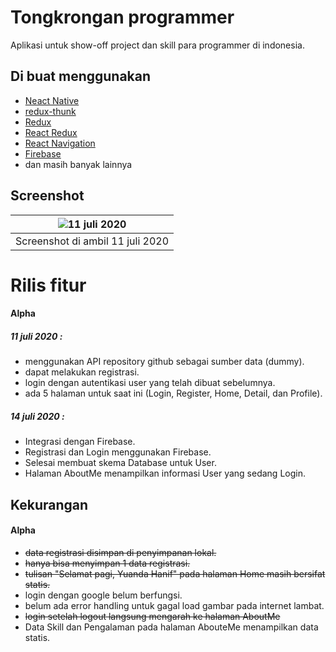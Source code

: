 # Tongkrongan programmer

Aplikasi untuk show-off project dan skill para programmer di indonesia.

## Di buat menggunakan
- [Neact Native](https://reactnative.dev/)
- [redux-thunk](https://github.com/reduxjs/redux-thunk)
- [Redux](https://redux.js.org/)
- [React Redux](https://react-redux.js.org/)
-  [React Navigation](https://reactnavigation.org/)
-  [Firebase](https://firebase.google.com/)
- dan masih banyak lainnya
## Screenshot
| ![11 juli 2020](https://gitlab.com/yuandahanif/tongkrongan-programmer-mobile-app/-/raw/master/src/screenshot/ezgif.com-optimize.gif) | 
|--|
| Screenshot di ambil 11 juli 2020 |

# Rilis fitur

#### Alpha 
##### 11 juli 2020 :
- menggunakan API repository github sebagai sumber data (dummy).
- dapat melakukan registrasi.
- login dengan autentikasi user yang telah dibuat sebelumnya.
- ada 5 halaman untuk saat ini (Login, Register, Home, Detail, dan Profile).

##### 14 juli 2020 :
- Integrasi dengan Firebase.
- Registrasi dan Login menggunakan Firebase.
- Selesai membuat skema Database untuk User.
- Halaman AboutMe menampilkan informasi User yang sedang Login.

## Kekurangan
#### Alpha

 - ~~data registrasi disimpan di penyimpanan lokal.~~
-  ~~hanya bisa menyimpan 1 data registrasi.~~
- ~~tulisan "Selamat pagi, Yuanda Hanif" pada halaman Home masih bersifat statis.~~
- login dengan google belum berfungsi.
- belum ada error handling untuk gagal load gambar pada internet lambat.
- ~~login setelah logout langsung mengarah ke halaman AboutMe~~
- Data Skill dan Pengalaman pada halaman AbouteMe menampilkan data statis.


